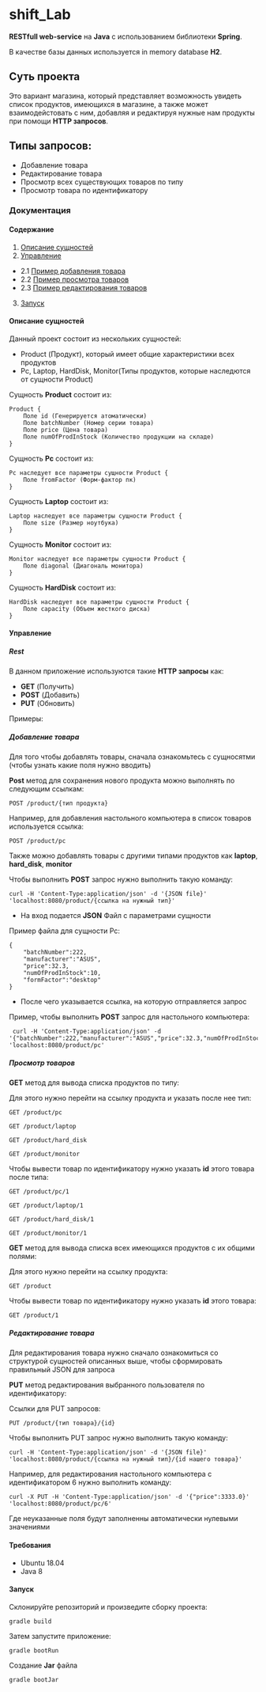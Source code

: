 # shift_Lab
**RESTfull web-service** на **Java** c использованием библиотеки **Spring**.

В качестве базы данных используется in memory database **H2**.

## Суть проекта
Это вариант магазина, который представляет возможность увидеть список продуктов, имеющихся в магазине, а также может взаимодейстовать с ним, добавляя и редактируя нужные нам продукты при помощи **HTTP запросов**. 

## Типы запросов:
* Добавление товара
* Редактирование товара
* Просмотр всех существующих товаров по типу
* Просмотр товара по идентификатору

### Документация

#### Содержание
1. [Описание сущностей](#id-section1)
2. [Управление](#id-section2)
- 2.1 [Пример добавления товара](#id-section4)
- 2.2 [Пример просмотра товаров](#id-section5)
- 2.3 [Пример редактирования товаров](#id-section6)
3. [Запуск](#id-section3)

<div id='id-section1'/>

#### Описание сущностей
Данный проект состоит из нескольких сущностей: 
* Product (Продукт), который имеет общие характеристики всех продуктов
* Pc, Laptop, HardDisk, Monitor(Типы продуктов, которые наследются от сущности Product)

Сущность **Product** состоит из:
```
Product {
    Поле id (Генерируется атоматически)
    Поле batchNumber (Номер серии товара)
    Поле price (Цена товара)
    Поле numOfProdInStock (Количество продукции на складе)
}
``` 

Сущность **Pc** состоит из:
```
Pc наследует все параметры сущности Product {
    Поле fromFactor (Форм-фактор пк)
}
``` 

Сущность **Laptop** состоит из:
```
Laptop наследует все параметры сущности Product {
    Поле size (Размер ноутбука)
}
``` 

Сущность **Monitor** состоит из:
```
Monitor наследует все параметры сущности Product {
    Поле diagonal (Диагональ монитора)
}
``` 

Сущность **HardDisk** состоит из:
```
HardDisk наследует все параметры сущности Product {
    Поле capacity (Объем жесткого диска) 
}
``` 

<div id='id-section2'/>

#### Управление
##### Rest

В данном приложение используются такие **HTTP запросы** как:
* **GET** (Получить)
* **POST** (Добавить)
* **PUT**  (Обновить)

Примеры:

<div id='id-section4'/>

##### Добавление товара 
Для того чтобы добавлять товары, сначала ознакомьтесь с сущносятми (чтобы узнать какие поля нужно вводить)

**Post** метод для сохранения нового продукта можно выполнять по следующим ссылкам:
    
    POST /product/{тип продукта}

Например, для добавления настольного компьютера в список товаров используется ссылка:
    
    POST /product/pc
    
Также можно добавлять товары с другими типами продуктов как **laptop**, **hard_disk**, **monitor**

Чтобы выполнить **POST** запрос нужно выполнить такую команду:

    curl -H 'Content-Type:application/json' -d '{JSON file}' 'localhost:8080/product/{ссылка на нужный тип}'

* На вход подается **JSON** Файл с параметрами сущности

Пример файла для сущности Pc:
```
{
    "batchNumber":222,
    "manufacturer":"ASUS",
    "price":32.3,
    "numOfProdInStock":10,
    "formFactor":"desktop"
}
```
    
* После чего указывается ссылка, на которую отправляется запрос

Пример, чтобы выполнить **POST** запрос для настольного компьютера:

     curl -H 'Content-Type:application/json' -d '{"batchNumber":222,"manufacturer":"ASUS","price":32.3,"numOfProdInStock":10,"formFactor":"desktop"}' 'localhost:8080/product/pc'

<div id='id-section5'/>

##### Просмотр товаров

**GET** метод для вывода списка продуктов по типу:

Для этого нужно перейти на ссылку продукта и указать после нее тип:
    
    GET /product/pc

    GET /product/laptop
    
    GET /product/hard_disk
    
    GET /product/monitor
    
Чтобы вывести товар по идентификатору нужно указать **id** этого товара после типа:

    GET /product/pc/1
    
    GET /product/laptop/1
        
    GET /product/hard_disk/1
        
    GET /product/monitor/1

**GET** метод для вывода списка всех имеющихся продуктов с их общими полями:

Для этого нужно перейти на ссылку продукта:
    
    GET /product
    
Чтобы вывести товар по идентификатору нужно указать **id** этого товара:
    
    GET /product/1

<div id='id-section6'/>

##### Редактирование товара    
Для редактирования товара нужно сначало ознакомиться со структурой сущностей описанных выше, 
чтобы сформировать правильный JSON для запроса

**PUT** метод редактирования выбранного пользователя по идентификатору:

Ссылки для PUT запросов:

    PUT /product/{тип товара}/{id}
    
Чтобы выполнить PUT запрос нужно выполнить такую команду:

    curl -H 'Content-Type:application/json' -d '{JSON file}' 'localhost:8080/product/{ссылка на нужный тип}/{id нашего товара}'
    
    
Например, для редактирования настольного компьютера с идентификатором 6 нужно выполнить команду:

    curl -X PUT -H 'Content-Type:application/json' -d '{"price":3333.0}' 'localhost:8080/product/pc/6'

Где неуказанные поля будут заполненны автоматически нулевыми значениями

#### Требования

- Ubuntu 18.04
- Java 8
<div id='id-section3'/>

#### Запуск
Склонируйте репозиторий и произведите сборку проекта:

`gradle build`

Затем запустите приложение:

`gradle bootRun`

Создание **Jar** файла

`gradle bootJar`
